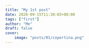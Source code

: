 ```yaml
---
title: "My 1st post"
date: 2020-09-15T11:30:03+00:00
tags: ["first"]
author: "Me"
draft: false
cover:
    image: "posts/01/copertina.png"
---
```

